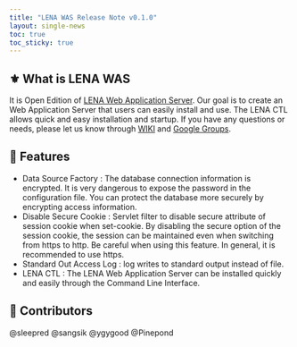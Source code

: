 ```yaml
---
title: "LENA WAS Release Note v0.1.0"
layout: single-news
toc: true
toc_sticky: true
---
```


## :fleur_de_lis: What is LENA WAS
It is Open Edition of [LENA Web Application Server](https://soltech.lgcns.com/lena). Our goal is to create an Web Application Server that users can easily install and use. The LENA CTL allows quick and easy installation and startup. If you have any questions or needs, please let us know through [WIKI](https://github.com/OpenLENA/lena-web/wiki) and [Google Groups](https://groups.google.com/g/lena-oe).

## :rainbow: Features
- Data Source Factory : The database connection information is encrypted. It is very dangerous to expose the password in the configuration file. You can protect the database more securely by encrypting access information.
- Disable Secure Cookie : Servlet filter to disable secure attribute of session cookie when set-cookie. By disabling the secure option of the session cookie, the session can be maintained even when switching from https to http. Be careful when using this feature. In general, it is recommended to use https.
- Standard Out Access Log : log writes to standard output instead of file. 
- LENA CTL : The LENA Web Application Server can be installed quickly and easily through the Command Line Interface.

## :runner: Contributors
@sleepred @sangsik @ygygood @Pinepond 